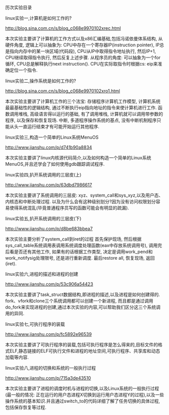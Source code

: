 历次实验目录

linux实验一,计算机是如何工作的?

http://blog.sina.com.cn/s/blog_c068e9970102xrec.html

本次实验主要讲了计算机的工作方式以及x86汇编基础,包括冯诺依曼体系结构, 从硬件角度, 逻辑上可以抽象为: CPU中存在一个寄存器IP(instruction pointer), IP总是指向内存中的某一块区域(代码段), CPU从IP中取得指令地址执行, 然后IP+1, CPU继续取得指令执行, 然后反复上述步骤. 
从程序员的角度: 可以抽象为一个for循环, CPU总是解释执行next instruction(). 
CPU在实际取指令时根据cs: eip来准确定位一个指令. 

linux实验二,操作系统是如何工作的?

http://blog.sina.com.cn/s/blog_c068e9970102xro1.html

本次实验主要讲了计算机工作的三个法宝: 
存储程序计算机工作模型, 计算机系统最最基础性的逻辑结构, 通过不断执行eip指向地址的指令来使计算机进行工作. 
函数调用堆栈, 高级语言得以运行的基础, 有了调用堆栈, 计算机就可以调用带参数的程序, 以及保存和恢复现场. 
中断, 多道程序操作系统的基点, 没有中断机制程序只能从头一直运行结束才有可能开始运行其他程序.

linux实验三,构造一个简单的Linux系统MenuOS

http://www.jianshu.com/p/d741b90a8834

本次实验主要讲了linux内核源代码简介,以及如何构造一个简单的Linux系统MenuOS,并且还学会了如何使用gdb跟踪调试程序.

linux实验四,扒开系统调用的三层皮(上)

http://www.jianshu.com/p/63dbd7986617

本次实验主要讲了系统调用的三层皮: xyz、system_call和sys_xyz,以及用户态、内核态和中断处理过程.
以及为什么会有这种级别划分?因为没有访问权限划分容易使得系统混乱(毕竟普通程序员写的函数可能会有明显的疏漏). 

linux实验五,扒开系统调用的三层皮(下)

http://www.jianshu.com/p/d8be683bbea7

本次实验主要分析了system_call到iret的过程
首先保护现场, 然后根据sys_call_table系统调用表调用系统调度处理函数(eax中存放系统调用号), 调用完后看是否还有其他工作, 如果有的话根据工作类型, 决定是调用work_pend和work_notifysig处理限号, 还是进行重新调度. 最后restore all, 恢复现场, 返回(iret). 

linux实验六,进程的描述和进程的创建

http://www.jianshu.com/p/53c906a54423

本次实验主要讲了task_struct数据结构,即进程的描述,以及进程是如何创建得的.
fork、vfork和clone三个系统调用都可以创建一个新进程, 而且都是通过调用do_fork来实现进程的创建,通过本次实验的内容,可以帮助我们区分这三个系统调用的异同.

linux实验七,可执行程序的装载

http://www.jianshu.com/p/fc5892e96539

本次实验主要讲了可执行程序的装载,包括可执行程序是怎么得来的,目标文件的格式ELF,静态链接的ELF可执行文件和进程的地址空间,可执行程序、共享库和动态加载等内容.

linux实验八,进程的切换和系统的一般执行过程

http://www.jianshu.com/p/715a3de43510

本次实验主要讲了进程的调度时机与进程的切换,以及Linux系统的一般执行过程(最一般的情况: 正在运行的用户态进程X切换到运行用户态进程Y的过程),以及一些操作系统的基本知识.并且通过switch_to的代码详细了解了任务切换的具体过程,包括保存恢复等过程.